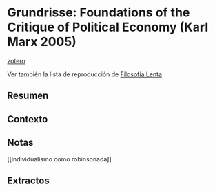 # Grundrisse: Foundations of the Critique of Political Economy (Karl Marx 2005)
[zotero](zotero://select/items/@marx2005)

Ver también la lista de reproducción de [Filosofía Lenta](https://www.youtube.com/watch?v=T3o43XoiCnc&list=PLtVDvcYxbHpoJ7WxtK5I2f7vjhlN4GkBH)

## Resumen


## Contexto

## Notas

[[individualismo como robinsonada]]

## Extractos

